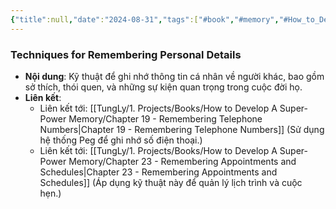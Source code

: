```yaml
---
{"title":null,"date":"2024-08-31","tags":["#book","#memory","#How_to_Develop_A_Super_Power_Memory"],"Chương":"Chương18","dg-publish":true,"dg-home":false,"permalink":"/tung-ly/1-projects/books/how-to-develop-a-super-power-memory/chapter-18-remembering-facts-about-people/","dgPassFrontmatter":true,"noteIcon":"","created":"2024-12-29T15:27:22.686+07:00","updated":"2025-01-01T18:39:43.571+07:00"}
---
```


### Techniques for Remembering Personal Details

- **Nội dung**: Kỹ thuật để ghi nhớ thông tin cá nhân về người khác, bao gồm sở thích, thói quen, và những sự kiện quan trọng trong cuộc đời họ.
- **Liên kết**:
    - Liên kết tới: [[TungLy/1. Projects/Books/How to Develop A Super-Power Memory/Chapter 19 - Remembering Telephone Numbers\|Chapter 19 - Remembering Telephone Numbers]] (Sử dụng hệ thống Peg để ghi nhớ số điện thoại.)
    - Liên kết tới: [[TungLy/1. Projects/Books/How to Develop A Super-Power Memory/Chapter 23 - Remembering Appointments and Schedules\|Chapter 23 - Remembering Appointments and Schedules]] (Áp dụng kỹ thuật này để quản lý lịch trình và cuộc hẹn.)